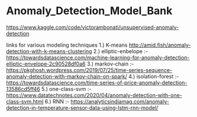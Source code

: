 # Anomaly_Detection_Model_Bank

https://www.kaggle.com/code/victorambonati/unsupervised-anomaly-detection


links for various modeling techniques
1.) K-means http://amid.fish/anomaly-detection-with-k-means-clustering
2.) elliptic-enbelope :- https://towardsdatascience.com/machine-learning-for-anomaly-detection-elliptic-envelope-2c90528df0a6
3.) markov-chain :-https://pkghosh.wordpress.com/2019/07/25/time-series-sequence-anomaly-detection-with-markov-chain-on-spark/
4.) isolation-forest :- https://towardsdatascience.com/time-series-of-price-anomaly-detection-13586cd5ff46
5.) one-class-svm :- https://www.datatechnotes.com/2020/04/anomaly-detection-with-one-class-svm.html
6.)  RNN :- https://analyticsindiamag.com/anomaly-detection-in-temperature-sensor-data-using-lstm-rnn-model/
